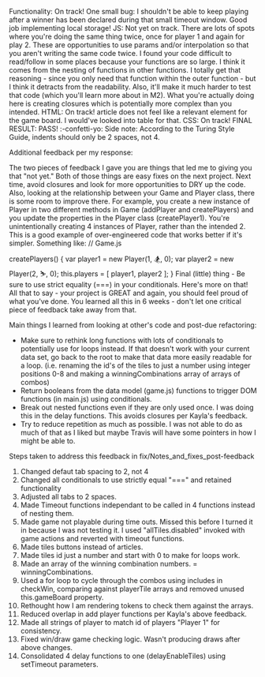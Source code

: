 Functionality: On track!
One small bug: I shouldn't be able to keep playing after a winner has been declared during that small timeout window.
Good job implementing local storage!
JS: Not yet on track.
There are lots of spots where you're doing the same thing twice, once for player 1 and again for play 2. These are opportunities to use params and/or interpolation so that you aren't writing the same code twice.
I found your code difficult to read/follow in some places because your functions are so large. I think it comes from the nesting of functions in other functions. I totally get that reasoning - since you only need that function within the outer function - but I think it detracts from the readability. Also, it'll make it much harder to test that code (which you'll learn more about in M2). What you're actually doing here is creating closures which is potentially more complex than you intended.
HTML: On track!
article does not feel like a relevant element for the game board. I would've looked into table for that.
CSS: On track!
FINAL RESULT: PASS! :-confetti-yo:
Side note: According to the Turing Style Guide, indents should only be 2 spaces, not 4.

Additional feedback per my response:

The two pieces of feedback I gave you are things that led me to giving you that "not yet." Both of those things are easy fixes on the next project. Next time, avoid closures and look for more opportunities to DRY up the code.
Also, looking at the relationship between your Game and Player class, there is some room to improve there. For example, you create a new instance of Player in two different methods in Game (addPlayer and createPlayers) and you update the properties in the Player class (createPlayer1). You're unintentionally creating 4 instances of Player, rather than the intended 2. This is a good example of over-engineered code that works better if it's simpler. Something like:
// Game.js

createPlayers() {
  var player1 = new Player(1, 🏂, 0);
  var player2 = new Player(2, ⛷️, 0);
  this.players = [ player1, player2 ];
}
Final (little) thing - Be sure to use strict equality (===) in your conditionals. Here's more on that!
All that to say - your project is GREAT and again, you should feel proud of what you've done. You learned all this in 6 weeks - don't let one critical piece of feedback take away from that.

Main things I learned from looking at other's code and post-due refactoring:

- Make sure to rethink long functions with lots of conditionals to potentially use for loops instead. If that doesn't work with your current data set, go back to the root to make that data more easily readable for a loop. (i.e. renaming the id's of the tiles to just a number using integer positions 0-8 and making a winningCombinations array of arrays of combos)
- Return booleans from the data model (game.js) functions to trigger DOM functions (in main.js) using conditionals.
- Break out nested functions even if they are only used once. I was doing this in the delay functions. This avoids closures per Kayla's feedback.
- Try to reduce repetition as much as possible. I was not able to do as much of that as I liked but maybe Travis will have some pointers in how I might be able to.

Steps taken to address this feedback in fix/Notes_and_fixes_post-feedback

1. Changed defaut tab spacing to 2, not 4
2. Changed all conditionals to use strictly equal "===" and retained functionality
3. Adjusted all tabs to 2 spaces.
4. Made Timeout functions independant to be called in 4 functions instead of nesting them.
5. Made game not playable during time outs. Missed this before I turned it in because I was not testing it. I used "allTiles.disabled" invoked with game actions and reverted with timeout functions.
6. Made tiles buttons instead of articles.
7. Made tiles id just a number and start with 0 to make for loops work.
8. Made an array of the winning combination numbers. = winningCombinations.
9. Used a for loop to cycle through the combos using includes in checkWin, comparing against playerTile arrays and removed unused this.gameBoard property.
10. Rethought how I am rendering tokens to check them against the arrays.
11. Reduced overlap in add player functions per Kayla's above feedback.
12. Made all strings of player to match id of players "Player 1" for consistency.
13. Fixed win/draw game checking logic. Wasn't producing draws after above changes.
14. Consolidated 4 delay functions to one (delayEnableTiles) using setTimeout parameters.